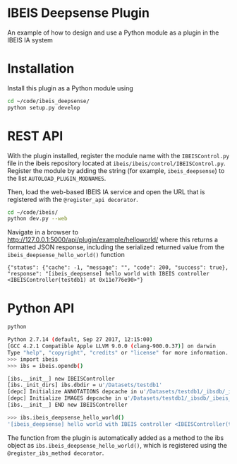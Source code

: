 # IBEIS Deepsense Plugin
An example of how to design and use a Python module as a plugin in the IBEIS IA system

# Installation

Install this plugin as a Python module using

```bash
cd ~/code/ibeis_deepsense/
python setup.py develop
```

# REST API

With the plugin installed, register the module name with the `IBEISControl.py` file
in the ibeis repository located at `ibeis/ibeis/control/IBEISControl.py`.  Register
the module by adding the string (for example, `ibeis_deepsense`) to the
list `AUTOLOAD_PLUGIN_MODNAMES`.

Then, load the web-based IBEIS IA service and open the URL that is registered with
the `@register_api decorator`.

```bash
cd ~/code/ibeis/
python dev.py --web
```

Navigate in a browser to http://127.0.0.1:5000/api/plugin/example/helloworld/ where
this returns a formatted JSON response, including the serialized returned value
from the `ibeis_deepsense_hello_world()` function

```
{"status": {"cache": -1, "message": "", "code": 200, "success": true}, "response": "[ibeis_deepsense] hello world with IBEIS controller <IBEISController(testdb1) at 0x11e776e90>"}
```

# Python API

```bash
python

Python 2.7.14 (default, Sep 27 2017, 12:15:00)
[GCC 4.2.1 Compatible Apple LLVM 9.0.0 (clang-900.0.37)] on darwin
Type "help", "copyright", "credits" or "license" for more information.
>>> import ibeis
>>> ibs = ibeis.opendb()

[ibs.__init__] new IBEISController
[ibs._init_dirs] ibs.dbdir = u'/Datasets/testdb1'
[depc] Initialize ANNOTATIONS depcache in u'/Datasets/testdb1/_ibsdb/_ibeis_cache'
[depc] Initialize IMAGES depcache in u'/Datasets/testdb1/_ibsdb/_ibeis_cache'
[ibs.__init__] END new IBEISController

>>> ibs.ibeis_deepsense_hello_world()
'[ibeis_deepsense] hello world with IBEIS controller <IBEISController(testdb1) at 0x10b24c9d0>'
```

The function from the plugin is automatically added as a method to the ibs object
as `ibs.ibeis_deepsense_hello_world()`, which is registered using the
`@register_ibs_method decorator`.




